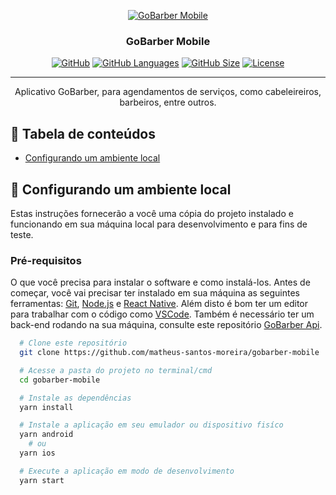 <p align="center">
  <a href="" rel="noopener">
 <img src="https://i.imgur.com/8OVpPtQ.png" alt="GoBarber Mobile"></a>
</p>
<h3 align="center">GoBarber Mobile</h3>

<div align="center">


[![GitHub](https://img.shields.io/github/last-commit/matheus-santos-moreira/gobarber-mobile?style=flat-square)](https://img.shields.io/github/last-commit/matheus-santos-moreira/gobarber-mobile?style=flat-square)
[![GitHub Languages](https://img.shields.io/github/languages/top/matheus-santos-moreira/gobarber-mobile?style=flat-square)](https://img.shields.io/github/languages/top/matheus-santos-moreira/gobarber-mobile?style=flat-square)
[![GitHub Size](https://img.shields.io/github/repo-size/matheus-santos-moreira/gobarber-mobile?style=flat-square)](https://img.shields.io/github/repo-size/matheus-santos-moreira/gobarber-mobile?style=flat-square)
[![License](https://img.shields.io/badge/license-MIT-blue.svg)](LICENSE)

</div>

---

<p align="center"> Aplicativo GoBarber, para agendamentos de serviços, como cabeleireiros, barbeiros, entre outros.
    <br>
</p>

## 📝 Tabela de conteúdos

- [Configurando um ambiente local](#getting_started)


## 🏁 Configurando um ambiente local <a name = "getting_started"></a>

Estas instruções fornecerão a você uma cópia do projeto instalado e funcionando em sua máquina local para desenvolvimento
e para fins de teste.

### Pré-requisitos

O que você precisa para instalar o software e como instalá-los.
Antes de começar, você vai precisar ter instalado em sua máquina as seguintes ferramentas:
[Git](https://git-scm.com), [Node.js](https://nodejs.org/en/) e [React Native](https://reactnative.dev/).
Além disto é bom ter um editor para trabalhar com o código como [VSCode](https://code.visualstudio.com/).
Também é necessário ter um back-end rodando na sua máquina, consulte este repositório [GoBarber Api](https://github.com/matheus-santos-moreira/gobarber-api).



```bash
  # Clone este repositório
  git clone https://github.com/matheus-santos-moreira/gobarber-mobile

  # Acesse a pasta do projeto no terminal/cmd
  cd gobarber-mobile

  # Instale as dependências
  yarn install

  # Instale a aplicação em seu emulador ou dispositivo fisíco
  yarn android
    # ou
  yarn ios

  # Execute a aplicação em modo de desenvolvimento
  yarn start
```
